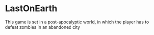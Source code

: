 # LastOnEarth
This game is set in a post-apocalyptic world, in which the player has to defeat zombies in an abandoned city
